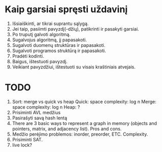 Kaip garsiai spręsti uždavinį
=============================

1. Išsiaiškinti, ar tikrai suprantu sąlygą.
2. Jei taip, pasiimti pavyzdį(-džių), patikrinti ir pasakyti garsiai.
3. Po truputį galvoti algoritmą.
4. Sugalvojus algoritmą, jį papasakoti.
5. Sugalvoti duomenų struktūras ir papasakoti.
6. Sugalvoti programos struktūrą ir papasakoti.
7. Pradėti kodinti.
8. Baigus, ištestuoti pavyzdį.
9. Veikiant pavyzdžiui, ištestuoti su visais kraštiniais atvejais.

TODO
====

1. Sort: merge vs quick vs heap 
    Quick: space complexity: log n
    Merge: space complexity: log n
    Heap:  ?
2. Prisiminti AVL medžius
3. Pasirašyti savą hash lentą
4. There are 3 basic ways to represent a graph in memory (objects and pointers,
   matrix, and adjacency list). Pros and cons.
5. Medžio perėjimo problemos: inorder, preorder, ETC. Complexity.
6. Prisiminti SAT.
7. live lock?
